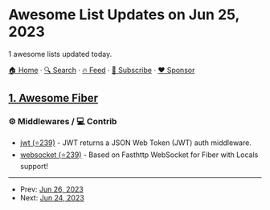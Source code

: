 # Awesome List Updates on Jun 25, 2023

1 awesome lists updated today.

[🏠 Home](/README.md) · [🔍 Search](https://www.trackawesomelist.com/search/) · [🔥 Feed](https://www.trackawesomelist.com/rss.xml) · [📮 Subscribe](https://trackawesomelist.us17.list-manage.com/subscribe?u=d2f0117aa829c83a63ec63c2f&id=36a103854c) · [❤️  Sponsor](https://github.com/sponsors/theowenyoung)



## [1. Awesome Fiber](/content/gofiber/awesome-fiber/README.md)

### ⚙️ Middlewares / ‍💻 Contrib

*   [jwt (⭐239)](https://github.com/gofiber/contrib/tree/main/jwt) - JWT returns a JSON Web Token (JWT) auth middleware.
*   [websocket (⭐239)](https://github.com/gofiber/contrib/tree/main/websocket) - Based on Fasthttp WebSocket for Fiber with Locals support!

---

- Prev: [Jun 26, 2023](/content/2023/06/26/README.md)
- Next: [Jun 24, 2023](/content/2023/06/24/README.md)